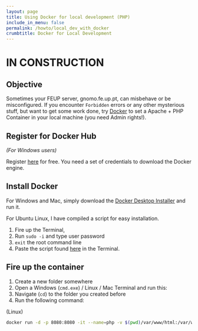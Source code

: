 ```yaml
---
layout: page
title: Using Docker for local development (PHP)
include_in_menu: false
permalink: /howto/local_dev_with_docker
crumbtitle: Docker for Local Development
---
```


# IN CONSTRUCTION

##  Objective

Sometimes your FEUP server, gnomo.fe.up.pt, can misbehave or be misconfigured. If you encounter `Forbidden` errors or any other mysterious stuff, but want to get some work done, try [Docker](https://www.docker.com/products/docker-desktop) to set a Apache + PHP Container in your local machine (you need Admin rights!).

## Register for Docker Hub

*(For Windows users)*

Register [here](https://hub.docker.com/signup) for free. You need a set of credentials to download the Docker engine.

## Install Docker

For Windows and Mac, simply download the [Docker Desktop Installer](https://www.docker.com/products/docker-desktop) and run it. 

For Ubuntu Linux, I have compiled a script for easy installation.

1. Fire up the Terminal, 
2. Run `sudo -i` and type user password
3. `exit` the root command line
4. Paste the script found [here](/install/docker/ubuntu/18/2018/11/05/install-docker-ubuntu18/) in the Terminal.

## Fire up the container

1. Create a new folder somewhere
2. Open a Windows  (`cmd.exe`) / Linux / Mac Terminal and run this:
3. Navigate (`cd`) to the folder you created before
4. Run the following command:

(Linux)

```bash
docker run -d -p 8080:8080 -it --name=php -v $(pwd)/var/www/html:/var/www/html quay.io/vesica/php73:dev
```





